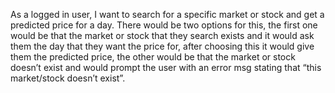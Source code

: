 As a logged in user, I want to search for a specific market or stock and get a predicted price for a day. There would be two options for this, the first one would be that the market or stock that they search exists and it would ask them the day that they want the price for, after choosing this it would give them the predicted price, the other would be that the market or stock doesn’t exist and would prompt the user with an error msg stating that “this market/stock doesn’t exist”.
